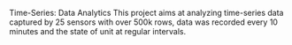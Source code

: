 Time-Series: Data Analytics
This project aims at analyzing time-series data captured by 25 sensors with over 500k rows, data was recorded every 10 minutes and the state of unit at regular intervals.
